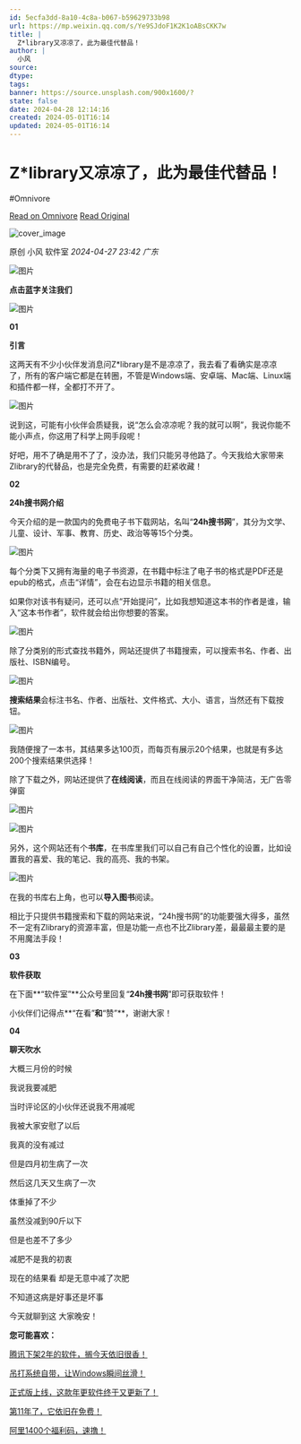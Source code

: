 ```yaml
---
id: 5ecfa3dd-8a10-4c8a-b067-b59629733b98
url: https://mp.weixin.qq.com/s/Ye9SJdoF1K2K1oABsCKK7w
title: |
  Z*library又凉凉了，此为最佳代替品！
author: |
  小风
source: 
dtype: 
tags: 
banner: https://source.unsplash.com/900x1600/?
state: false
date: 2024-04-28 12:14:16
created: 2024-05-01T16:14
updated: 2024-05-01T16:14
---
```



# Z*library又凉凉了，此为最佳代替品！
#Omnivore

[Read on Omnivore](https://omnivore.app/me/https-mp-weixin-qq-com-s-ye-9-s-jdo-f-1-k-2-k-1-o-a-bs-ckk-7-w-18f22e90f2f)
[Read Original](https://mp.weixin.qq.com/s/Ye9SJdoF1K2K1oABsCKK7w)

![cover_image](https://proxy-prod.omnivore-image-cache.app/0x0,sOikq0WcgwdcUaaMRrj3rtvsSJjd3qEWCh5YYoO132i4/https://mmbiz.qpic.cn/mmbiz_jpg/Rnzkc2J65ACIXONicssmcN5n4oXLklkqMKQAuLo9L23kkZWqodC90vgbb41audmKw4Eex4tunFHN8iaQhxiaPD1PQ/0?wx_fmt=jpeg) 

原创  小风  软件室 _2024-04-27 23:42_ _广东_ 

![图片](https://proxy-prod.omnivore-image-cache.app/0x0,scKiqkS8bc04k-F4OuiLHbwAwiN6AzqXH0UKgHWwuPrc/https://mmbiz.qpic.cn/mmbiz_gif/fBaH8Dq9ECGT8nqjyL3T13hzKShcTsyEU66CQ5YQ5EDVicibwmOXiaW5wv7liaib037wkjvLib9vMyddE9yibhvvF30Ng/640?wx_fmt=gif)

**点击蓝字关注我们**

![图片](https://proxy-prod.omnivore-image-cache.app/0x0,sUWk9wq3wjXYV0crfKeVuLabRbsbOIclKwNAevws4s7c/https://mmbiz.qpic.cn/sz_mmbiz_gif/3b5OCiaMhVoZDIUicjftLQDbe6MIkRoiadia8QChPVw7xjjIGCeSemYppxcsdYKib792TS6JWoII5ibr0D0PDlYibmGibg/640?wx_fmt=gif)

**01**

**引言**

这两天有不少小伙伴发消息问Z\*library是不是凉凉了，我去看了看确实是凉凉了，所有的客户端它都是在转圈，不管是Windows端、安卓端、Mac端、Linux端和插件都一样，全都打不开了。

![图片](https://proxy-prod.omnivore-image-cache.app/0x0,s0Ch2D5wbhyNGWtI3Ri_cLD2hST-H3VoLvfbhPwyuQO4/https://mmbiz.qpic.cn/mmbiz_png/Rnzkc2J65ACIXONicssmcN5n4oXLklkqM40n3x8Fy9FicXO5ye6jVo3dViac2jJbCiaQFD4aSylicvhUJeFwZEJKkjg/640?wx_fmt=png)

说到这，可能有小伙伴会质疑我，说“怎么会凉凉呢？我的就可以啊”，我说你能不能小声点，你这用了科学上网手段呢！

好吧，用不了确是用不了了，没办法，我们只能另寻他路了。今天我给大家带来Zlibrary的代替品，也是完全免费，有需要的赶紧收藏！

**02**

**24h搜书网介绍**

今天介绍的是一款国内的免费电子书下载网站，名叫“**24h搜书网**”，其分为文学、儿童、设计、军事、教育、历史、政治等等15个分类。

![图片](https://proxy-prod.omnivore-image-cache.app/0x0,s655xm1FLLh3SRkC4mhzoCAUoVr75Pzv7lA_b0u1VRgs/https://mmbiz.qpic.cn/mmbiz_png/Rnzkc2J65ACIXONicssmcN5n4oXLklkqMYFE9QBLL45NR36um26I2lkDSJNtGKgPM124ROiceSVWxpjy5ib6aKjhg/640?wx_fmt=png)

每个分类下又拥有海量的电子书资源，在书籍中标注了电子书的格式是PDF还是epub的格式，点击“详情”，会在右边显示书籍的相关信息。

如果你对该书有疑问，还可以点“开始提问”，比如我想知道这本书的作者是谁，输入“这本书作者”，软件就会给出你想要的答案。

![图片](https://proxy-prod.omnivore-image-cache.app/0x0,szG2D0ukJyU2k55wqYo_FwF7WbBB2Gsxp1Q2ggnrsRJw/https://mmbiz.qpic.cn/mmbiz_png/Rnzkc2J65ACIXONicssmcN5n4oXLklkqMEdXJEwskZfKN7yCV7MONdZdV72ATNFD6qlItkZ2lFKE2Rz4ta2jZGg/640?wx_fmt=png)

除了分类别的形式查找书籍外，网站还提供了书籍搜索，可以搜索书名、作者、出版社、ISBN编号。

![图片](https://proxy-prod.omnivore-image-cache.app/0x0,sZquEGYscy7Emtu79IoDwdVmKZGj60TDlLdTLrJlOTAo/https://mmbiz.qpic.cn/mmbiz_png/Rnzkc2J65ACIXONicssmcN5n4oXLklkqMPdD2icMicYnFlxZNeN0PsEh5TdSeMiaakkRuwfMxhlDD4CZKVFDcpmqkw/640?wx_fmt=png)

**搜索结果**会标注书名、作者、出版社、文件格式、大小、语言，当然还有下载按钮。

![图片](https://proxy-prod.omnivore-image-cache.app/0x0,s7PPyduJKPqMcJiYdt8r4MT-fn-qZ2FKJqlVsknDFypw/https://mmbiz.qpic.cn/mmbiz_png/Rnzkc2J65ACIXONicssmcN5n4oXLklkqMfu59k9wfBlhCIV5jgV5NguBxo2UVjDgDBJVY7afQ3Oof7JrOkRTxGg/640?wx_fmt=png)

我随便搜了一本书，其结果多达100页，而每页有展示20个结果，也就是有多达200个搜索结果供选择！

除了下载之外，网站还提供了**在线阅读**，而且在线阅读的界面干净简洁，无广告零弹窗

![图片](https://proxy-prod.omnivore-image-cache.app/0x0,sTe9RZ06z2pljJ8Ugrs1Dy3rjfMpEANfWA82uTTtAIXs/https://mmbiz.qpic.cn/mmbiz_png/Rnzkc2J65ACIXONicssmcN5n4oXLklkqMPc21pNpEEujkNU3lC35cD6z8PNJ1Ksa6XYdkbHhViaRrenQe6K3LYdQ/640?wx_fmt=png)

![图片](https://proxy-prod.omnivore-image-cache.app/0x0,sJck8SomGoNHUS8w4yG0Z5WNi9fjxJYZKyhyVtd0rBEA/https://mmbiz.qpic.cn/mmbiz_png/Rnzkc2J65ACIXONicssmcN5n4oXLklkqMrafxvDWFT3cmztuRrPk6t4MqfAicBRGTokmkcEaQjmQNttV7zOGvxzw/640?wx_fmt=png)

另外，这个网站还有个**书库**，在书库里我们可以自己有自己个性化的设置，比如设置我的喜爱、我的笔记、我的高亮、我的书架。

![图片](https://proxy-prod.omnivore-image-cache.app/0x0,sQFB5ElGVnrJCAPT-ai0vqNm2CKLpGGmBAZDsBRvu_4E/https://mmbiz.qpic.cn/mmbiz_png/Rnzkc2J65ACIXONicssmcN5n4oXLklkqMXbZTBKlVn5PnicaOAaFzibA4w8S4sSxib4juf0fXmXwl0YN8Z7NyOdfpQ/640?wx_fmt=png)

在我的书库右上角，也可以**导入图书**阅读。

相比于只提供书籍搜索和下载的网站来说，“24h搜书网”的功能要强大得多，虽然不一定有Zlibrary的资源丰富，但是功能一点也不比Zlibrary差，最最最主要的是不用魔法手段！

**03**

**软件获取**

在下面**“软件室”**公众号里回复“**24h搜书网**”即可获取软件！

小伙伴们记得点**“在看”**和**“赞”**，谢谢大家！

**04**

**聊天吹水**

大概三月份的时候  

我说我要减肥

当时评论区的小伙伴还说我不用减呢  

我被大家安慰了以后  

我真的没有减过

但是四月初生病了一次

然后这几天又生病了一次  

体重掉了不少

虽然没减到90斤以下

但是也差不了多少  

减肥不是我的初衷  

现在的结果看 却是无意中减了次肥

不知道这病是好事还是坏事  

今天就聊到这 大家晚安！

**您可能喜欢：**

[腾讯下架2年的软件，搁今天依旧很香！](http://mp.weixin.qq.com/s?%5F%5Fbiz=MzI0MDM4NTA3MA==&mid=2247508226&idx=1&sn=8003a3989e9de27549cc55e2ca162dab&chksm=e9194c43de6ec555e3bf95823ce669e1ca5b629819226cbdfe3ddae3280a717e92b755e9acfc&scene=21#wechat%5Fredirect)

[吊打系统自带，让Windows瞬间丝滑！](http://mp.weixin.qq.com/s?%5F%5Fbiz=MzI0MDM4NTA3MA==&mid=2247508213&idx=1&sn=8bef6f54401b197d87d75fb6829bef63&chksm=e9194db4de6ec4a2a3be49c63d82656a1e040fd238909b655766176882c9b2de782bbc8cbae2&scene=21#wechat%5Fredirect)

[正式版上线，这款年更软件终于又更新了！](http://mp.weixin.qq.com/s?%5F%5Fbiz=MzI0MDM4NTA3MA==&mid=2247508198&idx=1&sn=30fd07a6fef546f040763f1c7e60a203&chksm=e9194da7de6ec4b142be49a75125faef1c200eb3c041ae3da76b687e60819aa0a10dd2b88417&scene=21#wechat%5Fredirect)

[第11年了，它依旧在免费！](http://mp.weixin.qq.com/s?%5F%5Fbiz=MzI0MDM4NTA3MA==&mid=2247508161&idx=1&sn=82ddc9284b48f2a6c0bb5cbab1083a97&chksm=e9194d80de6ec4961a1aecd8d3210637f6b77c3dae36b7a16fcc20fa05d72e40b7d098a12444&scene=21#wechat%5Fredirect)

[阿里1400个福利码，速撸！](http://mp.weixin.qq.com/s?%5F%5Fbiz=MzI0MDM4NTA3MA==&mid=2247508149&idx=1&sn=d149f11bde2058dac88ac16bdfc5694c&chksm=e9194df4de6ec4e2d6b79b4ae2a2c0ff146717779bde85f3e28ab3cf9395b641bdfa60878881&scene=21#wechat%5Fredirect)



